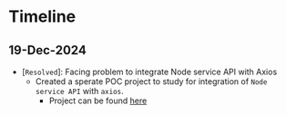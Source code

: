 # Timeline
## 19-Dec-2024
- [`Resolved`]: Facing problem to integrate Node service API with Axios
  - Created a sperate POC project to study for integration of `Node service API` with `axios`.
    - Project can be found [here](https://github.com/sameer05515/unit-testing-playground/blob/main/example-base-06/axios-study-in-ts-lib/index.md)